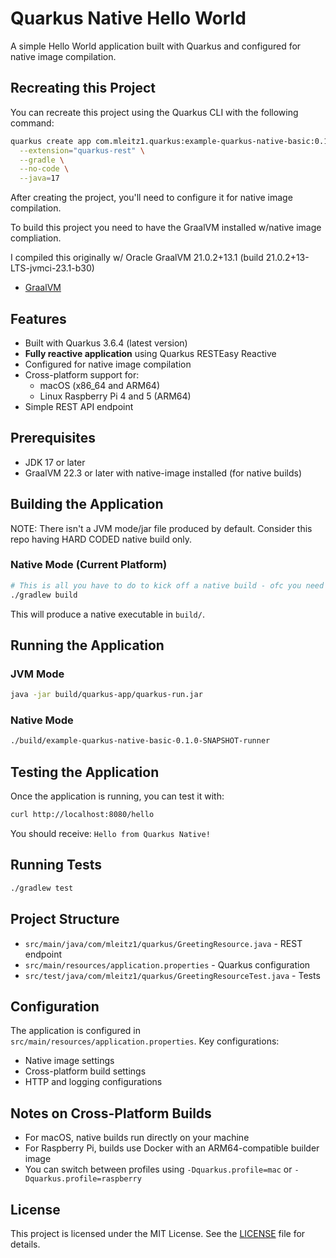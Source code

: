 # Quarkus Native Hello World

A simple Hello World application built with Quarkus and configured for native image compilation.

## Recreating this Project

You can recreate this project using the Quarkus CLI with the following command:

```bash
quarkus create app com.mleitz1.quarkus:example-quarkus-native-basic:0.1.0-SNAPSHOT \
  --extension="quarkus-rest" \
  --gradle \
  --no-code \
  --java=17
```

After creating the project, you'll need to configure it for native image compilation.

To build this project you need to have the GraalVM installed w/native image compliation.

I compiled this originally w/ Oracle GraalVM 21.0.2+13.1 (build 21.0.2+13-LTS-jvmci-23.1-b30)

* [GraalVM](https://www.graalvm.org/downloads/#)

## Features

- Built with Quarkus 3.6.4 (latest version)
- **Fully reactive application** using Quarkus RESTEasy Reactive
- Configured for native image compilation
- Cross-platform support for:
  - macOS (x86_64 and ARM64)
  - Linux Raspberry Pi 4 and 5 (ARM64)
- Simple REST API endpoint

## Prerequisites

- JDK 17 or later
- GraalVM 22.3 or later with native-image installed (for native builds)

## Building the Application

NOTE: There isn't a JVM mode/jar file produced by default. Consider this repo having HARD CODED native build only.

### Native Mode (Current Platform)

```bash
# This is all you have to do to kick off a native build - ofc you need to have GraalVM with the Native Image component
./gradlew build
```

This will produce a native executable in `build/`.

## Running the Application

### JVM Mode

```bash
java -jar build/quarkus-app/quarkus-run.jar
```

### Native Mode

```bash
./build/example-quarkus-native-basic-0.1.0-SNAPSHOT-runner
```

## Testing the Application

Once the application is running, you can test it with:

```bash
curl http://localhost:8080/hello
```

You should receive: `Hello from Quarkus Native!`

## Running Tests

```bash
./gradlew test
```

## Project Structure

- `src/main/java/com/mleitz1/quarkus/GreetingResource.java` - REST endpoint
- `src/main/resources/application.properties` - Quarkus configuration
- `src/test/java/com/mleitz1/quarkus/GreetingResourceTest.java` - Tests

## Configuration

The application is configured in `src/main/resources/application.properties`. Key configurations:

- Native image settings
- Cross-platform build settings
- HTTP and logging configurations

## Notes on Cross-Platform Builds

- For macOS, native builds run directly on your machine
- For Raspberry Pi, builds use Docker with an ARM64-compatible builder image
- You can switch between profiles using `-Dquarkus.profile=mac` or `-Dquarkus.profile=raspberry`

## License

This project is licensed under the MIT License. See the [LICENSE](LICENSE) file for details.
